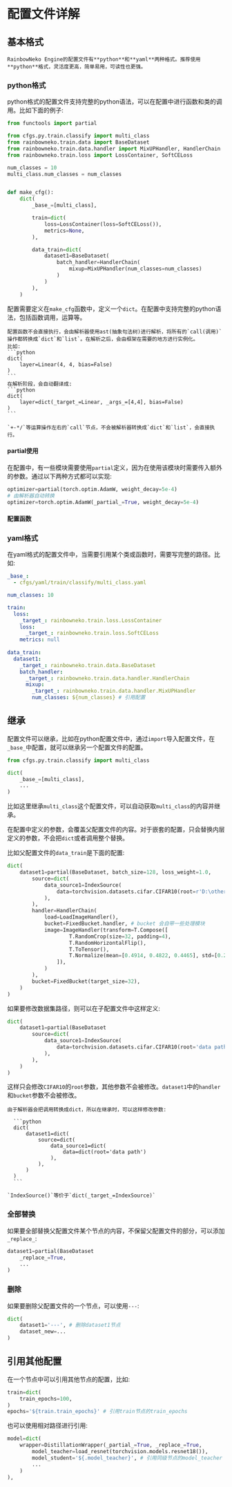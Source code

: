 # 配置文件详解

## 基本格式

```{tip}
RainbowNeko Engine的配置文件有**python**和**yaml**两种格式。推荐使用**python**格式，灵活度更高，简单易用，可读性也更强。
```

### python格式

python格式的配置文件支持完整的python语法，可以在配置中进行函数和类的调用。比如下面的例子:
```python
from functools import partial

from cfgs.py.train.classify import multi_class
from rainbowneko.train.data import BaseDataset
from rainbowneko.train.data.handler import MixUPHandler, HandlerChain
from rainbowneko.train.loss import LossContainer, SoftCELoss

num_classes = 10
multi_class.num_classes = num_classes


def make_cfg():
    dict(
        _base_=[multi_class],

        train=dict(
            loss=LossContainer(loss=SoftCELoss()),
            metrics=None,
        ),

        data_train=dict(
            dataset1=BaseDataset(
                batch_handler=HandlerChain(
                    mixup=MixUPHandler(num_classes=num_classes)
                )
            )
        ),
    )
```

配置需要定义在`make_cfg`函数中，定义一个`dict`。在配置中支持完整的python语法，包括函数调用，运算等。

````{note}
配置函数不会直接执行，会由解析器使用ast(抽象句法树)进行解析，将所有的`call(调用)`操作都转换成`dict`和`list`。在解析之后，会由框架在需要的地方进行实例化。
比如:
```python
dict(
    layer=Linear(4, 4, bias=False)
)
```
在解析阶段，会自动翻译成:
```python
dict(
    layer=dict(_target_=Linear, _args_=[4,4], bias=False)
)
```

````

```{note}
`+-*/`等运算操作左右的`call`节点，不会被解析器转换成`dict`和`list`，会直接执行。
```


#### partial使用

在配置中，有一些模块需要使用`partial`定义，因为在使用该模块时需要传入额外的参数。通过以下两种方式都可以实现:
```python
optimizer=partial(torch.optim.AdamW, weight_decay=5e-4)
# 由解析器自动转换
optimizer=torch.optim.AdamW(_partial_=True, weight_decay=5e-4)
```

#### 配置函数


### yaml格式
在yaml格式的配置文件中，当需要引用某个类或函数时，需要写完整的路径。比如:
```yaml
_base_:
  - cfgs/yaml/train/classify/multi_class.yaml

num_classes: 10

train:
  loss:
    _target_: rainbowneko.train.loss.LossContainer
    loss:
      _target_: rainbowneko.train.loss.SoftCELoss
    metrics: null
    
data_train:
  dataset1:
    _target_: rainbowneko.train.data.BaseDataset
    batch_handler:
      _target_: rainbowneko.train.data.handler.HandlerChain
      mixup:
        _target_: rainbowneko.train.data.handler.MixUPHandler
        num_classes: ${num_classes} # 引用配置
```

## 继承
配置文件可以继承，比如在python配置文件中，通过`import`导入配置文件，在`_base_`中配置，就可以继承另一个配置文件的配置。
```python
from cfgs.py.train.classify import multi_class

dict(
    _base_=[multi_class],
    ...
)
```
比如这里继承`multi_class`这个配置文件，可以自动获取`multi_class`的内容并继承。

在配置中定义的参数，会覆盖父配置文件的内容。对于嵌套的配置，只会替换内层定义的参数，不会把`dict`或者调用整个替换。

比如父配置文件的`data_train`是下面的配置:
```python
dict(
    dataset1=partial(BaseDataset, batch_size=128, loss_weight=1.0,
        source=dict(
            data_source1=IndexSource(
                data=torchvision.datasets.cifar.CIFAR10(root=r'D:\others\dataset\cifar', train=True, download=True)
            ),
        ),
        handler=HandlerChain(
            load=LoadImageHandler(),
            bucket=FixedBucket.handler, # bucket 会自带一些处理模块
            image=ImageHandler(transform=T.Compose([
                    T.RandomCrop(size=32, padding=4),
                    T.RandomHorizontalFlip(),
                    T.ToTensor(),
                    T.Normalize(mean=[0.4914, 0.4822, 0.4465], std=[0.2023, 0.1994, 0.2010]),
                ]),
            )
        ),
        bucket=FixedBucket(target_size=32),
    )
)
```
如果要修改数据集路径，则可以在子配置文件中这样定义:
```python
dict(
    dataset1=partial(BaseDataset
        source=dict(
            data_source1=IndexSource(
                data=torchvision.datasets.cifar.CIFAR10(root='data path')
            ),
        ),
    )
)
```
这样只会修改`CIFAR10`的`root`参数，其他参数不会被修改。`dataset1`中的`handler`和`bucket`参数不会被修改。

````{tip}
由于解析器会把调用转换成dict，所以在继承时，可以这样修改参数:

  ```python
  dict(
      dataset1=dict(
          source=dict(
              data_source1=dict(
                  data=dict(root='data path')
              ),
          ),
      )
  )
  ```
    
`IndexSource()`等价于`dict(_target_=IndexSource)`
````

### 全部替换
如果要全部替换父配置文件某个节点的内容，不保留父配置文件的部分，可以添加`_replace_`:
```python
dataset1=partial(BaseDataset
    _replace_=True,
    ...
)
```

### 删除
如果要删除父配置文件的一个节点，可以使用`---`: 
```python
dict(
    dataset1='---', # 删除dataset1节点
    dataset_new=...
)
```

## 引用其他配置
在一个节点中可以引用其他节点的配置，比如:
```python
train=dict(
    train_epochs=100,
)
epochs='${train.train_epochs}' # 引用train节点的train_epochs
```

也可以使用相对路径进行引用:
```python
model=dict(
    wrapper=DistillationWrapper(_partial_=True, _replace_=True,
        model_teacher=load_resnet(torchvision.models.resnet18()),
        model_student='${.model_teacher}', # 引用同级节点的model_teacher
        ...
    )
),
```
